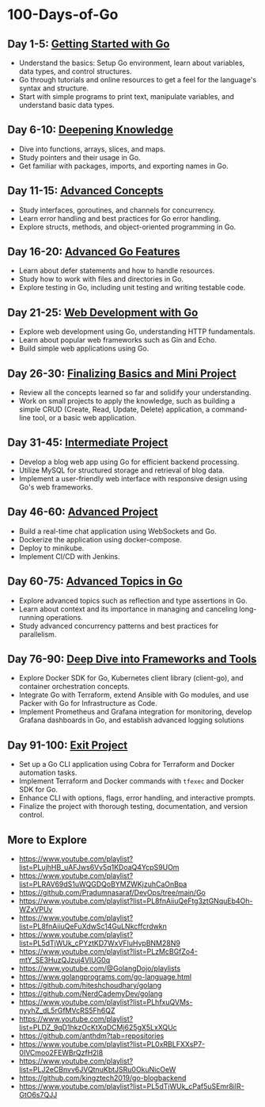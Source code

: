 # 100-Days-of-Go

## Day 1-5: [Getting Started with Go](/Getting_started/)

- Understand the basics: Setup Go environment, learn about variables, data types, and control structures.
- Go through tutorials and online resources to get a feel for the language's syntax and structure.
- Start with simple programs to print text, manipulate variables, and understand basic data types.

## Day 6-10: [Deepening Knowledge](/Deepening_knowledge/)

- Dive into functions, arrays, slices, and maps.
- Study pointers and their usage in Go.
- Get familiar with packages, imports, and exporting names in Go.

## Day 11-15: [Advanced Concepts](/Advanced_Concepts/)

- Study interfaces, goroutines, and channels for concurrency.
- Learn error handling and best practices for Go error handling.
- Explore structs, methods, and object-oriented programming in Go.

## Day 16-20: [Advanced Go Features](/Advanced_Features/)

- Learn about defer statements and how to handle resources.
- Study how to work with files and directories in Go.
- Explore testing in Go, including unit testing and writing testable code.

## Day 21-25: [Web Development with Go](/Web_Development/)

- Explore web development using Go, understanding HTTP fundamentals.
- Learn about popular web frameworks such as Gin and Echo.
- Build simple web applications using Go.

## Day 26-30: [Finalizing Basics and Mini Project](/Mini_Projects/)

- Review all the concepts learned so far and solidify your understanding.
- Work on small projects to apply the knowledge, such as building a simple CRUD (Create, Read, Update, Delete) application, a command-line tool, or a basic web application.

## Day 31-45: [Intermediate Project](/Intermediate_Project/)

- Develop a blog web app using Go for efficient backend processing.
- Utilize MySQL for structured storage and retrieval of blog data.
- Implement a user-friendly web interface with responsive design using Go's web frameworks.

## Day 46-60: [Advanced Project](/Advanced_Project/)

- Build a real-time chat application using WebSockets and Go.
- Dockerize the application using docker-compose.
- Deploy to minikube.
- Implement CI/CD with Jenkins.

## Day 60-75: [Advanced Topics in Go](/Advanced_topics/)

- Explore advanced topics such as reflection and type assertions in Go.
- Learn about context and its importance in managing and canceling long-running operations.
- Study advanced concurrency patterns and best practices for parallelism.

## Day 76-90: [Deep Dive into Frameworks and Tools](/Framworks_and_Tools/)

- Explore Docker SDK for Go, Kubernetes client library (client-go), and container orchestration concepts.
- Integrate Go with Terraform, extend Ansible with Go modules, and use Packer with Go for Infrastructure as Code.
- Implement Prometheus and Grafana integration for monitoring, develop Grafana dashboards in Go, and establish advanced logging solutions

## Day 91-100: [Exit Project](/Last_but_not_Least/)

- Set up a Go CLI application using Cobra for Terraform and Docker automation tasks.
- Implement Terraform and Docker commands with `tfexec` and Docker SDK for Go.
- Enhance CLI with options, flags, error handling, and interactive prompts.
- Finalize the project with thorough testing, documentation, and version control.

## More to Explore

- <https://www.youtube.com/playlist?list=PLujhHB_uAFJws6Vv5q1KDoaQ4YcpS9UOm>
- <https://www.youtube.com/playlist?list=PLRAV69dS1uWQGDQoBYMZWKjzuhCaOnBpa>
- <https://github.com/Pradumnasaraf/DevOps/tree/main/Go>
- <https://www.youtube.com/playlist?list=PL8fnAiiuQeFtg3ztGNquEb4Oh-WZxVPUv>
- <https://www.youtube.com/playlist?list=PL8fnAiiuQeFuXdwSc14GuLNkcffcrdwkn>
- <https://www.youtube.com/playlist?list=PL5dTjWUk_cPYztKD7WxVFluHvpBNM28N9>
- <https://www.youtube.com/playlist?list=PLzMcBGfZo4-mtY_SE3HuzQJzuj4VlUG0q>
- <https://www.youtube.com/@GolangDojo/playlists>
- <https://www.golangprograms.com/go-language.html>
- <https://github.com/hiteshchoudhary/golang>
- <https://github.com/NerdCademyDev/golang>
- <https://www.youtube.com/playlist?list=PLhfxuQVMs-nyyhZ_dL5rGfMVcRS5Fh6QZ>
- <https://www.youtube.com/playlist?list=PLDZ_9qD1hkzOcKtXqDCMj625gX5LxXQUc>
- <https://github.com/anthdm?tab=repositories>
- <https://www.youtube.com/playlist?list=PL0xRBLFXXsP7-0IVCmoo2FEWBrQzfH2l8>
- <https://www.youtube.com/playlist?list=PLJ2eCBnvv6JVQtnuKbtJSRu0OkuNicOeW>
- <https://github.com/kingztech2019/go-blogbackend>
- <https://www.youtube.com/playlist?list=PL5dTjWUk_cPaf5uSEmr8ilR-GtO6s7QJJ>
